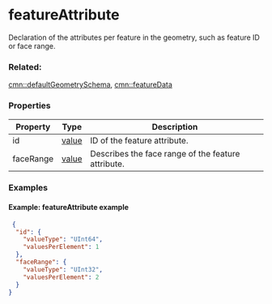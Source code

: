 # featureAttribute

Declaration of the attributes per feature in the geometry, such as feature ID or face range.

### Related:

[cmn::defaultGeometrySchema](defaultGeometrySchema.cmn.md), [cmn::featureData](featureData.cmn.md)
### Properties

| Property | Type | Description |
| --- | --- | --- |
| id | [value](value.cmn.md) | ID of the feature attribute. |
| faceRange | [value](value.cmn.md) | Describes the face range of the feature attribute. |

### Examples 

#### Example: featureAttribute example 

```json
 {
  "id": {
    "valueType": "UInt64",
    "valuesPerElement": 1
  },
  "faceRange": {
    "valueType": "UInt32",
    "valuesPerElement": 2
  }
} 
```

